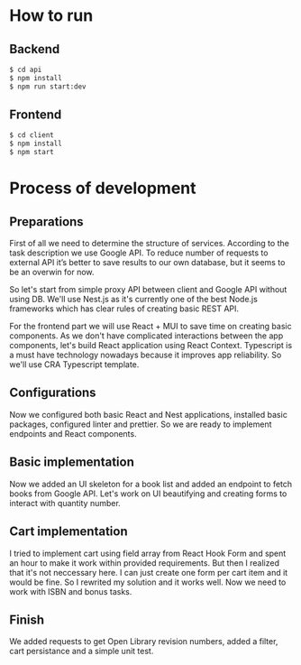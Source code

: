 # How to run

## Backend

```bash
$ cd api
$ npm install
$ npm run start:dev
```

## Frontend

```bash
$ cd client
$ npm install
$ npm start
```

# Process of development

## Preparations
First of all we need to determine the structure of services.
According to the task description we use Google API.
To reduce number of requests to external API it’s better to save results to our own database, but it seems to be an overwin for now.

So let's start from simple proxy API between client and Google API without using DB.
We'll use Nest.js as it's currently one of the best Node.js frameworks which has clear rules of creating basic REST API.

For the frontend part we will use React + MUI to save time on creating basic components.
As we don't have complicated interactions between the app components, let's build React application using React Context.
Typescript is a must have technology nowadays because it improves app reliability. So we'll use CRA Typescript template.

## Configurations
Now we configured both basic React and Nest applications, installed basic packages, configured linter and prettier.
So we are ready to implement endpoints and React components.

## Basic implementation
Now we added an UI skeleton for a book list and added an endpoint to fetch books from Google API.
Let's work on UI beautifying and creating forms to interact with quantity number.

## Cart implementation
I tried to implement cart using field array from React Hook Form and spent an hour to make it work within provided requirements. But then I realized that it's not neccessary here. I can just create one form per cart item and it would be fine. So I rewrited my solution and it works well.
Now we need to work with ISBN and bonus tasks.

## Finish
We added requests to get Open Library revision numbers, added a filter, cart persistance and a simple unit test. 